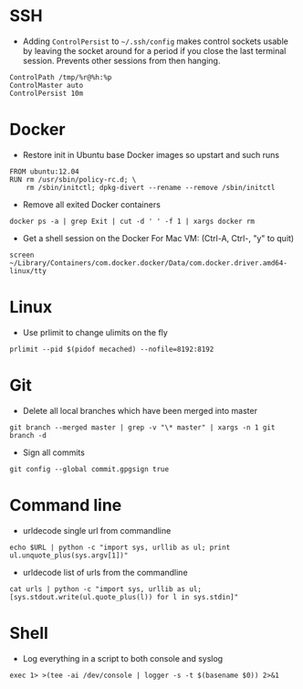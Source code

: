 SSH
===

* Adding `ControlPersist` to `~/.ssh/config` makes control sockets
  usable by leaving the socket around for a period if you close the
  last terminal session.  Prevents other sessions from then hanging.

```
ControlPath /tmp/%r@%h:%p
ControlMaster auto
ControlPersist 10m
```

Docker
======
* Restore init in Ubuntu base Docker images so upstart and such runs

```
FROM ubuntu:12.04
RUN rm /usr/sbin/policy-rc.d; \
    rm /sbin/initctl; dpkg-divert --rename --remove /sbin/initctl
```

* Remove all exited Docker containers

```
docker ps -a | grep Exit | cut -d ' ' -f 1 | xargs docker rm
```

* Get a shell session on the Docker For Mac VM: (Ctrl-A, Ctrl-\, "y" to quit)

```
screen ~/Library/Containers/com.docker.docker/Data/com.docker.driver.amd64-linux/tty
```


Linux
=====

* Use prlimit to change ulimits on the fly

```
prlimit --pid $(pidof mecached) --nofile=8192:8192
```

Git
===

* Delete all local branches which have been merged into master

```
git branch --merged master | grep -v "\* master" | xargs -n 1 git branch -d
```

* Sign all commits
```
git config --global commit.gpgsign true
```

Command line
===============

* urldecode single url from commandline

```
echo $URL | python -c "import sys, urllib as ul; print ul.unquote_plus(sys.argv[1])"

```

* urldecode list of urls from the commandline

```
cat urls | python -c "import sys, urllib as ul; [sys.stdout.write(ul.quote_plus(l)) for l in sys.stdin]"
```

Shell
=====

* Log everything in a script to both console and syslog

```
exec 1> >(tee -ai /dev/console | logger -s -t $(basename $0)) 2>&1
```
